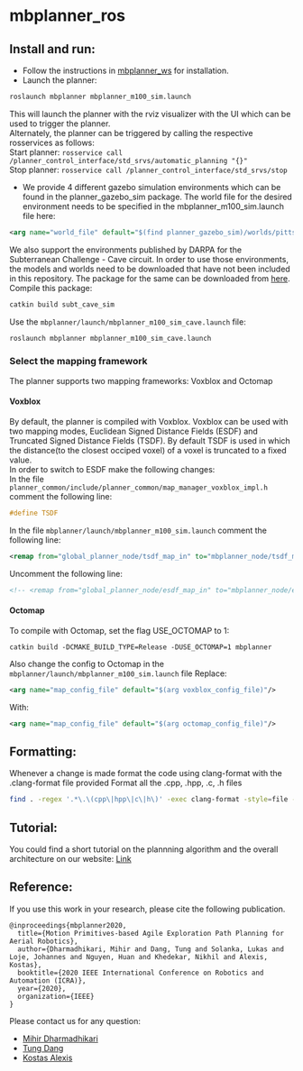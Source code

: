 # mbplanner_ros

## Install and run:
- Follow the instructions in [mbplanner_ws](https://github.com/unr-arl/mbplanner_ws.git) for installation.
- Launch the planner:
```bash
roslaunch mbplanner mbplanner_m100_sim.launch
```
This will launch the planner with the rviz visualizer with the UI which can be used to trigger the planner.  
Alternately, the planner can be triggered by calling the respective rosservices as follows:  
Start planner: ```rosservice call /planner_control_interface/std_srvs/automatic_planning "{}" ```  
Stop planner: ```rosservice call /planner_control_interface/std_srvs/stop ```

- We provide 4 different gazebo simulation environments which can be found in the planner_gazebo_sim package. The world file for the desired environment needs to be specified in the mbplanner_m100_sim.launch file here:
```xml
<arg name="world_file" default="$(find planner_gazebo_sim)/worlds/pittsburgh_mine.world"/>
```  
We also support the environments published by DARPA for the Subterranean Challenge - Cave circuit. In order to use those environments, the models and worlds need to be downloaded that have not been included in this repository. The package for the same can be downloaded from [here](https://github.com/unr-arl/subt_cave_sim.git).
Compile this package: 
```bash
catkin build subt_cave_sim
```
Use the ```mbplanner/launch/mbplanner_m100_sim_cave.launch``` file:
```bash
roslaunch mbplanner mbplanner_m100_sim_cave.launch
```

### Select the mapping framework
The planner supports two mapping frameworks: Voxblox and Octomap
#### Voxblox
By default, the planner is compiled with Voxblox. Voxblox can be used with two mapping modes, Euclidean Signed Distance Fields (ESDF) and Truncated Signed Distance Fields (TSDF). By default TSDF is used in which the distance(to the closest occiped voxel) of a voxel is truncated to a fixed value.  
In order to switch to ESDF make the following changes:  
In the file ``` planner_common/include/planner_common/map_manager_voxblox_impl.h``` comment the following line:  
```C++
#define TSDF
```  
In the file ```mbplanner/launch/mbplanner_m100_sim.launch``` comment the following line:  
```xml
<remap from="global_planner_node/tsdf_map_in" to="mbplanner_node/tsdf_map_out"/>
```  
Uncomment the following line:
```xml
<!-- <remap from="global_planner_node/esdf_map_in" to="mbplanner_node/esdf_map_out"/> -->
```  
#### Octomap
To compile with Octomap, set the flag USE_OCTOMAP to 1:
```
catkin build -DCMAKE_BUILD_TYPE=Release -DUSE_OCTOMAP=1 mbplanner
```
Also change the config to Octomap in the ```mbplanner/launch/mbplanner_m100_sim.launch``` file
Replace: 
```xml
<arg name="map_config_file" default="$(arg voxblox_config_file)"/>
```
With:
```xml
<arg name="map_config_file" default="$(arg octomap_config_file)"/>
```

## Formatting:
Whenever a change is made format the code using clang-format with the .clang-format file provided
Format all the .cpp, .hpp, .c, .h files
```bash
find . -regex '.*\.\(cpp\|hpp\|c\|h\)' -exec clang-format -style=file -i {} \;
```

## Tutorial:
You could find a short tutorial on the plannning algorithm and the overall architecture on our website: [Link](https://www.autonomousrobotslab.com/subtplanning.html)

## Reference:
If you use this work in your research, please cite the following publication.
```
@inproceedings{mbplanner2020,
  title={Motion Primitives-based Agile Exploration Path Planning for Aerial Robotics},
  author={Dharmadhikari, Mihir and Dang, Tung and Solanka, Lukas and Loje, Johannes and Nguyen, Huan and Khedekar, Nikhil and Alexis, Kostas},
  booktitle={2020 IEEE International Conference on Robotics and Automation (ICRA)},
  year={2020},
  organization={IEEE}
}
```

Please contact us for any question:
* [Mihir Dharmadhikari](mailto:mihir.dharmadhikari@gmail.com)
* [Tung Dang](mailto:tung.dang@nevada.unr.edu)
* [Kostas Alexis](mailto:kalexis@unr.edu)
